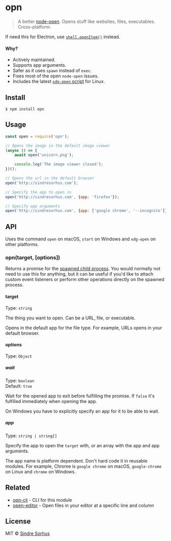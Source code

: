 # opn

> A better [node-open](https://github.com/pwnall/node-open). Opens stuff like websites, files, executables. Cross-platform.

If need this for Electron, use [`shell.openItem()`](https://electronjs.org/docs/api/shell#shellopenitemfullpath) instead.


#### Why?

- Actively maintained.
- Supports app arguments.
- Safer as it uses `spawn` instead of `exec`.
- Fixes most of the open `node-open` issues.
- Includes the latest [`xdg-open` script](http://cgit.freedesktop.org/xdg/xdg-utils/commit/?id=c55122295c2a480fa721a9614f0e2d42b2949c18) for Linux.


## Install

```
$ npm install opn
```


## Usage

```js
const open = require('opn');

// Opens the image in the default image viewer
(async () => {
	await open('unicorn.png');

	console.log('The image viewer closed');
})();

// Opens the url in the default browser
open('http://sindresorhus.com');

// Specify the app to open in
open('http://sindresorhus.com', {app: 'firefox'});

// Specify app arguments
open('http://sindresorhus.com', {app: ['google chrome', '--incognito']});
```


## API

Uses the command `open` on macOS, `start` on Windows and `xdg-open` on other platforms.

### opn(target, [options])

Returns a promise for the [spawned child process](https://nodejs.org/api/child_process.html#child_process_class_childprocess). You would normally not need to use this for anything, but it can be useful if you'd like to attach custom event listeners or perform other operations directly on the spawned process.

#### target

Type: `string`

The thing you want to open. Can be a URL, file, or executable.

Opens in the default app for the file type. For example, URLs opens in your default browser.

#### options

Type: `Object`

##### wait

Type: `boolean`<br>
Default: `true`

Wait for the opened app to exit before fulfilling the promise. If `false` it's fulfilled immediately when opening the app.

On Windows you have to explicitly specify an app for it to be able to wait.

##### app

Type: `string | string[]`

Specify the app to open the `target` with, or an array with the app and app arguments.

The app name is platform dependent. Don't hard code it in reusable modules. For example, Chrome is `google chrome` on macOS, `google-chrome` on Linux and `chrome` on Windows.


## Related

- [opn-cli](https://github.com/sindresorhus/opn-cli) - CLI for this module
- [open-editor](https://github.com/sindresorhus/open-editor) - Open files in your editor at a specific line and column


## License

MIT © [Sindre Sorhus](https://sindresorhus.com)
